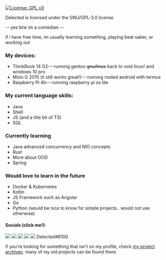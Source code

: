 [![License: GPL v3](https://img.shields.io/badge/License-GPLv3-blue.svg?style=for-the-badge)](https://www.gnu.org/licenses/gpl-3.0)

Delected is licensed under the GNU/GPL-3.0 license

-- yes btw im a comedian --

if i have free time, im usually learning something, playing beat saber, or working out

### My devices:
- ThinkBook 14 G2---running gentoo ~~gnu/linux~~ back to void linux! and windows 10 pro
- Moto G 2015 (it still works great!)---running rooted android with termux
- Raspberry Pi 4b---running raspberry pi os lite

### My current language skills:
- Java
- Shell
- JS (and a litle bit of TS)
- SQL

### Currently learning
- Java advanced concurrency and NIO concepts
- Rust
- More about OOD
- Spring

### Would love to learn in the future
- Docker & Kubernetes
- Kotlin
- JS Framework such as Angular
- Go
- Python (would be nice to know for simple projects.. would not use otherwise)

#### Socials (click  me!):

[![](https://img.shields.io/badge/YouTube-FF0000?style=for-the-badge&logo=youtube&logoColor=white)](youtube.com/c/delected)
[![](https://img.shields.io/badge/Gmail-D14836?style=for-the-badge&logo=gmail&logoColor=white)](mailto:fkafieh@gmail.com)
[![](https://img.shields.io/badge/Reddit-FF4500?style=for-the-badge&logo=reddit&logoColor=white)](https://www.reddit.com/user/delectedca)
[![](https://img.shields.io/badge/Twitter-1DA1F2?style=for-the-badge&logo=twitter&logoColor=white)](https://twitter.com/disregardless1)
[![](https://img.shields.io/badge/Discord-7289DA?style=for-the-badge&logo=discord&logoColor=white)]() Delected#8100


if you're looking for something that isn't on my profile, check [my project archives](https://github.com/Delected-Archives/). many of my old projects can be found there.
